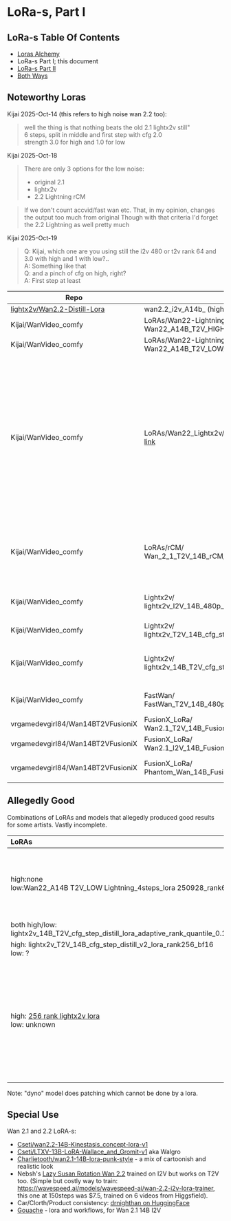 # LoRa-s, Part I

## LoRa-s Table Of Contents

* [Loras Alchemy](alchemy.md)
* LoRa-s Part I; this document
* [LoRa-s Part II](part-02.md)
* [Both Ways](both-ways.md)

## Noteworthy Loras

Kijai 2025-Oct-14 (this refers to high noise wan 2.2 too):
> well the thing is that nothing beats the old 2.1 lightx2v still"  
> 6 steps, split in middle and first step with cfg 2.0  
> strength 3.0 for high and 1.0 for low

Kijai 2025-Oct-18
> There are only 3 options for the low noise:
> * original 2.1
> * lightx2v
> * 2.2 Lightning rCM

> If we don't count accvid/fast wan etc. That, in my opinion, changes the output too much from original
> Though with that criteria I'd forget the 2.2 Lightning as well pretty much

Kijai 2025-Oct-19
> Q: Kijai, which one are you using still the i2v 480 or t2v rank 64 and 3.0 with high and 1 with low?..  
> A: Something like that  
> Q: and a pinch of cfg on high, right?  
> A: First step at least

| Repo | Lora | Generation | Comment |
| --- | --- | --- | --- |
| [lightx2v/Wan2.2-Distill-Lora](https://huggingface.co/lightx2v/Wan2.2-Distill-Loras/tree/main) | wan2.2\_i2v\_A14b\_ (high/low) noise\_lora\_rank64\_lightx2v\_4step\_1022 | 2.2 I2V | new |
| Kijai/WanVideo_comfy | LoRAs/Wan22-Lightning/<br>Wan22_A14B_T2V_HIGH_Lightning_4steps_lora_250928_rank128_fp16 | 2.2 T2V | - |
| Kijai/WanVideo_comfy | LoRAs/Wan22-Lightning/<br>Wan22_A14B_T2V_LOW_Lightning_4steps_lora_250928_rank64_fp16 | 2.2 T2V | - |
| Kijai/WanVideo_comfy | LoRAs/Wan22\_Lightx2v/Wan\_2\_2\_I2V\_A14B\_HIGH\_lightx2v\_MoE\_distill\_lora\_rank\_64\_bf16: [link](https://huggingface.co/Kijai/WanVideo_comfy/blob/main/LoRAs/Wan22_Lightx2v/Wan_2_2_I2V_A14B_HIGH_lightx2v_MoE_distill_lora_rank_64_bf16.safetensors) | 2.2 I2V |  only high is truly new<br><br>worthy of attention;<br>ghosting with simple scheduler but not linear quadratic?<br>can do good motion and camera motion |
| Kijai/WanVideo_comfy | LoRAs/rCM/<br>Wan_2_1_T2V_14B_rCM_lora_average_rank_148_bf16 | 2.1 T2V | new from NVidia, give it a try? should preserve motion |
| Kijai/WanVideo_comfy | Lightx2v/<br>lightx2v_I2V_14B_480p_cfg_step_distill_rank256_bf16 | 2.1 I2V | Old but good, worth a try on 2.2 |
| Kijai/WanVideo_comfy | Lightx2v/<br>lightx2v_T2V_14B_cfg_step_distill_v2_lora_rank256_bf16 | 2.1 T2V | - |
| Kijai/WanVideo_comfy | Lightx2v/<br>lightx2v_14B_T2V_cfg_step_distill_lora_adaptive_rank_quantile_0.15_bf16 | 2.1 T2V | some artists find this good on 2.2 |
| Kijai/WanVideo_comfy | FastWan/<br>FastWan_T2V_14B_480p_lora_rank_128_bf16 | 2.1 T2V | very old but worth a try |
| vrgamedevgirl84/Wan14BT2VFusioniX | FusionX_LoRa/<br>Wan2.1_T2V_14B_FusionX_LoRA | 2.1 T2V | very good for 2.1 |
| vrgamedevgirl84/Wan14BT2VFusioniX | FusionX_LoRa/<br>Wan2.1_I2V_14B_FusionX_LoRA | 2.1 I2V | very good for 2.1 |
| vrgamedevgirl84/Wan14BT2VFusioniX | FusionX_LoRa/<br>Phantom_Wan_14B_FusionX_LoRA | 2.1 T2V | real trooper for 2.1 |

## Allegedly Good

Combinations of LoRAs and models that allegedly produced good results for some artists.
Vastly incomplete.

| LoRAs | Models | Notes | HF fp8_e4m3 | HF bf16/fp16 |
| :--- | :--- | :--- | :--- | :--- |
| high:none<br>low:Wan22_A14B T2V_LOW Lightning_4steps_lora 250928_rank64_fp16 | high:Wan2.2-T2V-A14B-4steps-250928-dyno-high-lightx2v<br>low:some wan 2.2 | Good motion | high:[Kijai/WanVideo_comfy_fp8_scaled/T2V](https://huggingface.co/Kijai/WanVideo_comfy_fp8_scaled/tree/main/T2V) | high:[lightxv2/Wan2.2-Lightning/dyno](https://huggingface.co/lightx2v/Wan2.2-Lightning/tree/main/Wan2.2-T2V-A14B-4steps-250928-dyno)<br>low:[Kijai/WanVideo_comfy/LoRAs/Wan22-Lightning](https://huggingface.co/Kijai/WanVideo_comfy/tree/main/LoRAs/Wan22-Lightning)|
| both high/low: lightx2v_14B_T2V_cfg_step_distill_lora_adaptive_rank_quantile_0.15_bf16.safetensors | Wan 2.2 T2V High/Low | - | - | [Kijai/WanVideo_comfy](https://huggingface.co/Kijai/WanVideo_comfy/tree/main/Lightx2v) |
| high: lightx2v_T2V_14B_cfg_step_distill_v2_lora_rank256_bf16<br>low: ?|  Wan 2.2 T2V High/Low | 2.5 str on high | - | [Kijai/WanVideo_comfy](https://huggingface.co/Kijai/WanVideo_comfy/tree/main/Lightx2v) |
| high: [256 rank lightx2v lora](https://huggingface.co/Kijai/WanVideo_comfy/blob/main/Lightx2v/lightx2v_I2V_14B_480p_cfg_step_distill_rank256_bf16.safetensors)<br>low: unknown|high: [new distill 4 step I2V base model](https://huggingface.co/lightx2v/Wan2.2-Distill-Models)<br>low:regular Wan 2.2 I2V Low?|accidentally combining seems to massively amp up the amount of motion in shots that just the distill or just the lora doesnt achieve on their own|


Note: "dyno" model does patching which cannot be done by a lora.

## Special Use

Wan 2.1 and 2.2 LoRA-s:

* [Cseti/wan2.2-14B-Kinestasis_concept-lora-v1](https://huggingface.co/Cseti/wan2.2-14B-Kinestasis_concept-lora-v1)
* [Cseti/LTXV-13B-LoRA-Wallace_and_Gromit-v1](https://huggingface.co/Cseti/LTXV-13B-LoRA-Wallace_and_Gromit-v1) aka Walgro
* [Charlietooth/wan2.1-14B-lora-punk-style](https://huggingface.co/Charlietooth/wan2.1-14B-lora-punk-style/tree/main) - a mix of cartoonish and realistic look
* Nebsh's [Lazy Susan Rotation Wan 2.2](https://www.runninghub.ai/model/public/1979104800396709889) trained on I2V but works on T2V too. (Simple but costly way to train: https://wavespeed.ai/models/wavespeed-ai/wan-2.2-i2v-lora-trainer, this one at 150steps was $7.5, trained on 6 videos from Higgsfield).	
* Car/Clorth/Product consistency: [drnighthan on HuggingFace](https://huggingface.co/drnighthan)
* [Gouache](https://www.oxen.ai/shadowworks/public/dir/main) - lora and workflows, for Wan 2.1 14B I2V